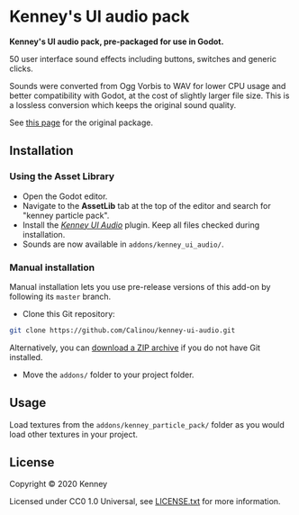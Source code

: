# Kenney's UI audio pack

**Kenney's UI audio pack, pre-packaged for use in Godot.**

50 user interface sound effects including buttons, switches and generic clicks.

Sounds were converted from Ogg Vorbis to WAV for lower CPU usage and better
compatibility with Godot, at the cost of slightly larger file size. This is a
lossless conversion which keeps the original sound quality.

See [this page](https://kenney.nl/assets/ui-audio) for the original package.

## Installation

### Using the Asset Library

- Open the Godot editor.
- Navigate to the **AssetLib** tab at the top of the editor and search for
  "kenney particle pack".
- Install the
  [*Kenney UI Audio*](https://godotengine.org/asset-library/asset/xxx)
  plugin. Keep all files checked during installation.
- Sounds are now available in `addons/kenney_ui_audio/`.

### Manual installation

Manual installation lets you use pre-release versions of this add-on by
following its `master` branch.

- Clone this Git repository:

```bash
git clone https://github.com/Calinou/kenney-ui-audio.git
```

Alternatively, you can
[download a ZIP archive](https://github.com/Calinou/kenney-ui-audio/archive/master.zip)
if you do not have Git installed.

- Move the `addons/` folder to your project folder.

## Usage

Load textures from the `addons/kenney_particle_pack/` folder as you would
load other textures in your project.

## License

Copyright © 2020 Kenney

Licensed under CC0 1.0 Universal, see [LICENSE.txt](LICENSE.txt) for more information.
